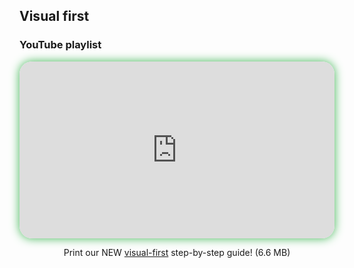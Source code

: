 ## Visual first

### YouTube playlist

<div style="position: relative; width: 100%; aspect-ratio: 16 / 9; border-radius: 20px; box-shadow: 0 0 15px #3fb654; overflow: hidden;">
<iframe
    src="https://www.youtube.com/embed/videoseries?si=YtYdBx2hRPgjEFup&amp;list=PLeumwG3_SvUuOFjcNq9V6vsMmZFNP-s2g" 
    style="position: absolute; inset: 0; width: 100%; height: 100%; border: none;"
    allowfullscreen>
</iframe>
</div>

<div style="text-align: center; margin-top: 1em;">

Print our NEW [visual-first](resources/space-talk-visual.pdf) step-by-step guide! (6.6 MB)
</div>



